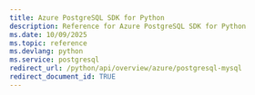 ```yaml
---
title: Azure PostgreSQL SDK for Python
description: Reference for Azure PostgreSQL SDK for Python
ms.date: 10/09/2025
ms.topic: reference
ms.devlang: python
ms.service: postgresql
redirect_url: /python/api/overview/azure/postgresql-mysql
redirect_document_id: TRUE
---
```

